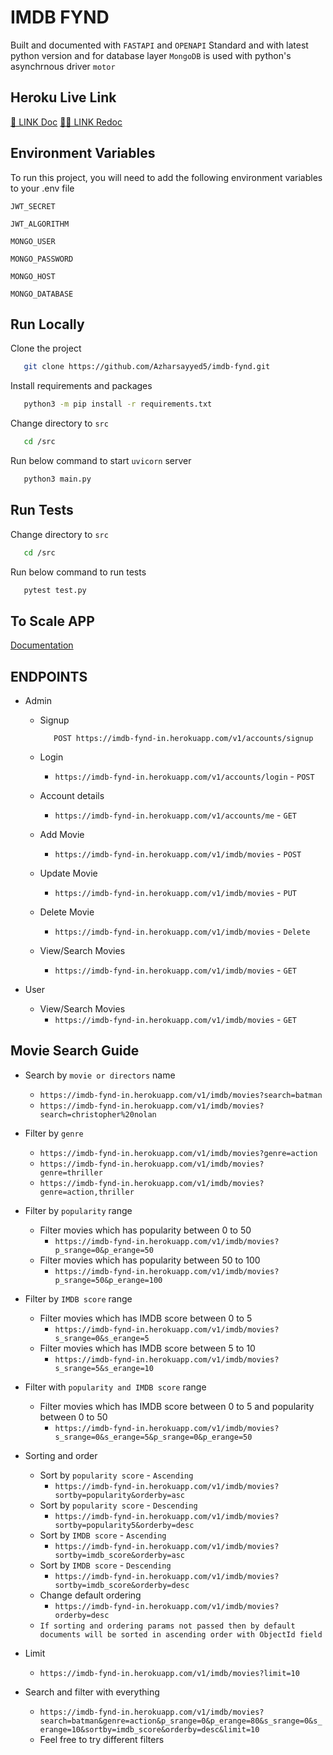 # IMDB FYND

Built and documented with `FASTAPI` and `OPENAPI` Standard and with latest python version and for database layer `MongoDB` is used with python's asynchrnous driver `motor`

## Heroku Live Link
[🦸 LINK Doc](https://imdb-fynd-in.herokuapp.com/docs)
[🦸‍♀️ LINK Redoc](https://imdb-fynd-in.herokuapp.com/redoc)

## Environment Variables

To run this project, you will need to add the following environment variables to your .env file

`JWT_SECRET`

`JWT_ALGORITHM`

`MONGO_USER`

`MONGO_PASSWORD`

`MONGO_HOST`

`MONGO_DATABASE`

## Run Locally
Clone the project

```bash
   git clone https://github.com/Azharsayyed5/imdb-fynd.git
```

Install requirements and packages

```bash
   python3 -m pip install -r requirements.txt
```

Change directory to `src`

```bash
   cd /src
```

Run below command to start `uvicorn` server

```bash
   python3 main.py
```

## Run Tests

Change directory to `src`

```bash
   cd /src
```

Run below command to run tests

```bash
   pytest test.py
```


## To Scale APP

[Documentation](https://github.com/Azharsayyed5/imdb-fynd/blob/main/scaling_101.txt)

## ENDPOINTS

- Admin
    - Signup
        ```http
           POST https://imdb-fynd-in.herokuapp.com/v1/accounts/signup
        ```

    - Login
        - `https://imdb-fynd-in.herokuapp.com/v1/accounts/login` - `POST`

    - Account details
        - `https://imdb-fynd-in.herokuapp.com/v1/accounts/me` - `GET`

    - Add Movie
        - `https://imdb-fynd-in.herokuapp.com/v1/imdb/movies` - `POST`

    - Update Movie
        - `https://imdb-fynd-in.herokuapp.com/v1/imdb/movies` - `PUT`

    - Delete Movie
        - `https://imdb-fynd-in.herokuapp.com/v1/imdb/movies` - `Delete`

    - View/Search Movies
        - `https://imdb-fynd-in.herokuapp.com/v1/imdb/movies` - `GET`

- User
    - View/Search Movies
        - `https://imdb-fynd-in.herokuapp.com/v1/imdb/movies` - `GET`

## Movie Search Guide
- Search by `movie or directors` name
    - `https://imdb-fynd-in.herokuapp.com/v1/imdb/movies?search=batman`
    - `https://imdb-fynd-in.herokuapp.com/v1/imdb/movies?search=christopher%20nolan`

- Filter by `genre`
    - `https://imdb-fynd-in.herokuapp.com/v1/imdb/movies?genre=action`
    - `https://imdb-fynd-in.herokuapp.com/v1/imdb/movies?genre=thriller`
    - `https://imdb-fynd-in.herokuapp.com/v1/imdb/movies?genre=action,thriller`

- Filter by `popularity` range
    - Filter movies which has popularity between 0 to 50
        - `https://imdb-fynd-in.herokuapp.com/v1/imdb/movies?p_srange=0&p_erange=50`
    - Filter movies which has popularity between 50 to 100
        - `https://imdb-fynd-in.herokuapp.com/v1/imdb/movies?p_srange=50&p_erange=100`

- Filter by `IMDB score` range
    - Filter movies which has IMDB score between 0 to 5
        - `https://imdb-fynd-in.herokuapp.com/v1/imdb/movies?s_srange=0&s_erange=5`
    - Filter movies which has IMDB score between 5 to 10
        - `https://imdb-fynd-in.herokuapp.com/v1/imdb/movies?s_srange=5&s_erange=10`

- Filter with `popularity and IMDB score` range
    - Filter movies which has IMDB score between 0 to 5 and popularity between 0 to 50
        - `https://imdb-fynd-in.herokuapp.com/v1/imdb/movies?s_srange=0&s_erange=5&p_srange=0&p_erange=50`

- Sorting and order
    - Sort by `popularity score` - `Ascending`
        - `https://imdb-fynd-in.herokuapp.com/v1/imdb/movies?sortby=popularity&orderby=asc`
    - Sort by `popularity score` - `Descending`
        - `https://imdb-fynd-in.herokuapp.com/v1/imdb/movies?sortby=popularity5&orderby=desc`
    - Sort by `IMDB score` - `Ascending`
        - `https://imdb-fynd-in.herokuapp.com/v1/imdb/movies?sortby=imdb_score&orderby=asc`
    - Sort by `IMDB score` - `Descending`
        - `https://imdb-fynd-in.herokuapp.com/v1/imdb/movies?sortby=imdb_score&orderby=desc`
    - Change default ordering
        - `https://imdb-fynd-in.herokuapp.com/v1/imdb/movies?orderby=desc`
    - `If sorting and ordering params not passed then by default documents will be sorted in ascending order with ObjectId field`

- Limit
    - `https://imdb-fynd-in.herokuapp.com/v1/imdb/movies?limit=10`

- Search and filter with everything
    - `https://imdb-fynd-in.herokuapp.com/v1/imdb/movies?search=batman&genre=action&p_srange=0&p_erange=80&s_srange=0&s_erange=10&sortby=imdb_score&orderby=desc&limit=10`
    - Feel free to try different filters
